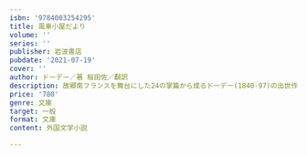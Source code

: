 ```yaml
---
isbn: '9784003254295'
title: 風車小屋だより
volume: ''
series: ''
publisher: 岩波書店
pubdate: '2021-07-19'
cover: ''
author: ドーデー／著 桜田佐／翻訳
description: 故郷南フランスを舞台にした24の掌篇から成るドーデー(1840-97)の出世作。改版。(解説=有田英也)
price: '780'
genre: 文庫
target: 一般
format: 文庫
content: 外国文学小説

---
```

